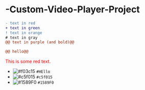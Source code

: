 # -Custom-Video-Player-Project

```diff
- text in red
+ text in green
! text in orange
# text in gray
@@ text in purple (and bold)@@

@@ hello@@
```

<p style='color:red'>This is some red text.</p>


- ![#f03c15](https://via.placeholder.com/15/f03c15/f03c15.png) `#HEllo`
- ![#c5f015](https://via.placeholder.com/15/c5f015/c5f015.png) `#c5f015`
- ![#1589F0](https://via.placeholder.com/15/1589F0/1589F0.png) `#1589F0`
